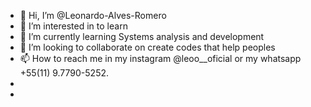 - 👋 Hi, I’m @Leonardo-Alves-Romero
- 👀 I’m interested in to learn
- 🌱 I’m currently learning Systems analysis and development
- 💞️ I’m looking to collaborate on create codes that help peoples
- 📫 How to reach me in my instagram @leoo__oficial or my whatsapp +55(11) 9.7790-5252.
-
-

<!---
Leonardo-Alves-Romero/Leonardo-Alves-Romero is a ✨ special ✨ repository because its `README.md` (this file) appears on your GitHub profile.
You can click the Preview link to take a look at your changes.
--->
